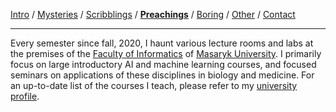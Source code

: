 [Intro](index.html) / [Mysteries](research.html) / [Scribblings](publications.html) / **[Preachings](teaching.html)** / [Boring](bio.html) / [Other](life.html) / [Contact](contact.html)

---

Every semester since fall, 2020, I haunt various lecture rooms and labs at the premises of the [Faculty of Informatics](https://www.fi.muni.cz/) of [Masaryk University](https://www.muni.cz/). I primarily focus on large introductory AI and machine learning courses, and focused seminars on applications of these disciplines in biology and medicine. For an up-to-date list of the courses I teach, please refer to my [university profile](https://www.muni.cz/en/people/4049-vit-novacek/teaching).
